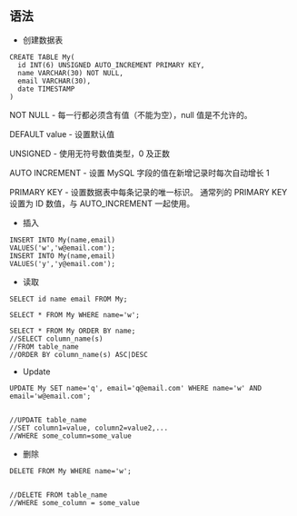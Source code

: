 ## 语法

- 创建数据表

```mysql
CREATE TABLE My(
  id INT(6) UNSIGNED AUTO_INCREMENT PRIMARY KEY,
  name VARCHAR(30) NOT NULL,
  email VARCHAR(30),
  date TIMESTAMP
)
```

NOT NULL - 每一行都必须含有值（不能为空），null 值是不允许的。

DEFAULT value - 设置默认值

UNSIGNED - 使用无符号数值类型，0 及正数

AUTO INCREMENT - 设置 MySQL 字段的值在新增记录时每次自动增长 1

PRIMARY KEY - 设置数据表中每条记录的唯一标识。 通常列的 PRIMARY KEY 设置为 ID 数值，与 AUTO_INCREMENT 一起使用。

- 插入

```mysql
INSERT INTO My(name,email)
VALUES('w','w@email.com');
INSERT INTO My(name,email)
VALUES('y','y@email.com');
```

- 读取

```mysql
SELECT id name email FROM My;

SELECT * FROM My WHERE name='w';

SELECT * FROM My ORDER BY name;
//SELECT column_name(s)
//FROM table_name
//ORDER BY column_name(s) ASC|DESC

```

- Update

```mysql
UPDATE My SET name='q', email='q@email.com' WHERE name='w' AND email='w@email.com';


//UPDATE table_name
//SET column1=value, column2=value2,...
//WHERE some_column=some_value

```

- 删除

```mysql
DELETE FROM My WHERE name='w';


//DELETE FROM table_name
//WHERE some_column = some_value

```
